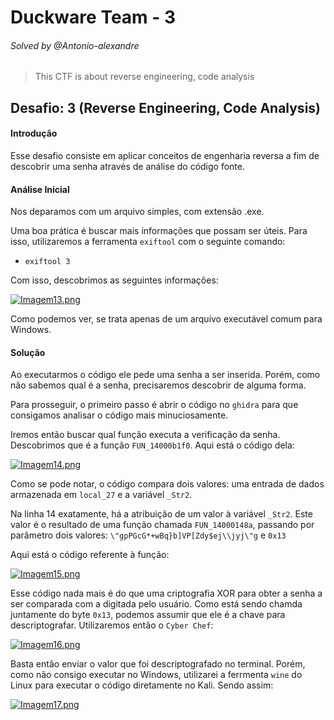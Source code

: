 # Duckware Team - 3
###### Solved by @Antonio-alexandre

> This CTF is about reverse engineering, code analysis

## Desafio: 3 (Reverse Engineering, Code Analysis)
#### Introdução

Esse desafio consiste em aplicar conceitos de engenharia reversa a fim de descobrir uma senha através de análise do código fonte.

#### Análise Inicial

Nos deparamos com um arquivo simples, com extensão .exe.

Uma boa prática é buscar mais informações que possam ser úteis. Para isso, utilizaremos a ferramenta `exiftool` com o seguinte comando:

- `exiftool 3`

Com isso, descobrimos as seguintes informações:

[![Imagem13.png](https://i.postimg.cc/qRTYFhLS/Imagem13.png)](https://postimg.cc/67MY2QFf)

Como podemos ver, se trata apenas de um arquivo executável comum para Windows.

#### Solução

Ao executarmos o código ele pede uma senha a ser inserida. Porém, como não sabemos qual é a senha, precisaremos descobrir de alguma forma.

Para prosseguir, o primeiro passo é abrir o código no `ghidra` para que consigamos analisar o código mais minuciosamente.

Iremos então buscar qual função executa a verificação da senha. Descobrimos que é a função `FUN_14000b1f0`. Aqui está o código dela:

[![Imagem14.png](https://i.postimg.cc/bw14990k/Imagem14.png)](https://postimg.cc/TKYkRm43)

Como se pode notar, o código compara dois valores: uma entrada de dados armazenada em `local_27` e a variável `_Str2`.

Na linha 14 exatamente, há a atribuição de um valor à variável `_Str2`. Este valor é o resultado de uma função chamada `FUN_14000148a`, passando por parâmetro dois valores: `\"gpPGcG*+wBq}b]VP[Zdy$ej\\jyj\"g` e `0x13`

Aqui está o código referente à função:

[![Imagem15.png](https://i.postimg.cc/6q91ck0v/Imagem15.png)](https://postimg.cc/sQNcD0bj)

Esse código nada mais é do que uma criptografia XOR para obter a senha a ser comparada com a digitada pelo usuário. Como está sendo chamda juntamente do byte `0x13`, podemos assumir que ele é a chave para descriptografar. Utilizaremos então o `Cyber Chef`:

[![Imagem16.png](https://i.postimg.cc/MGS01ytc/Imagem16.png)](https://postimg.cc/xX6b2NwY)

Basta então enviar o valor que foi descriptografado no terminal. Porém, como não consigo executar no Windows, utilizarei a ferrmenta `wine` do Linux para executar o código diretamente no Kali. Sendo assim:

[![Imagem17.png](https://i.postimg.cc/N0j7jR4R/Imagem17.png)](https://postimg.cc/w1nsWynB)




